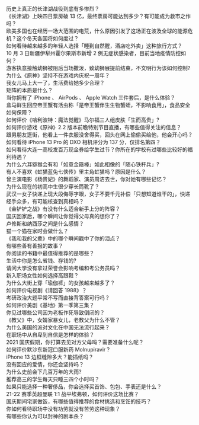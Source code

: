 历史上真正的长津湖战役到底有多惨烈？  
《长津湖》上映四日票房破 13 亿，最终票房可能达到多少？有可能成为救市之作吗？  
欧美多国也在经历一场大范围的电荒，什么原因引发了这场正在波及全球的能源危机？这个冬天各国将如何度过？  
如何看待越来越多的年轻人选择「睡到自然醒，酒店吃外卖」这种旅行方式？  
10 月 3 日新疆伊犁州霍尔果斯市新增 2 例无症状感染者，目前当地疫情防控如何？  
游客执意接触幼狮被阻后当场撒泼，致幼狮展提前结束，不文明行为该如何控制?  
为什么《原神》坚持不在游戏内庆祝一周年？  
我女儿马上大一了，生活费给她多少合理？  
矩阵的本质是什么？  
当你拥有了 iPhone 、 AirPods 、 Apple Watch 三件套后，是什么体验？  
盒马鲜生回应帝王蟹有活虫称「是帝王蟹伴生生物蟹蛭，不影响食用」，食品安全如何保障？  
如何评价《哈利波特：魔法觉醒》马尔福三人组皮肤「生而高贵」?  
如何评价游戏《原神》2.2 版本前瞻特别节目直播，有哪些值得关注的信息？  
跟男朋友逛街，他看上一件衣服没舍得买，回头在网上偷偷买给他，他会开心吗？  
如何看待 iPhone 13  Pro 的 DXO 相机评分为 137 分，仅排名第四？  
如何看待大连一高校发百万现金券给学生过节？你所在的学校有过哪些比较好的福利待遇？  
为什么六耳猕猴会有和「如意金箍棒」如此相像的「随心铁杆兵」?  
有人不喜欢《虹猫蓝兔七侠传》里主角虹猫吗？原因是什么？  
曾主演电影《杨贵妃》的舞蹈家、演员周洁去世，你对她有哪些记忆？  
为什么现在的初高中生很少穿长筒靴了？  
武汉一女子快递上现大段侮辱字眼，女子不要千元补偿「只想知道谁干的」，快递经手众多，有可能核查到真相吗？  
《金铲铲之战》有没有什么适合新手上分的阵容？  
国庆回家后，哪个瞬间让你觉得父母真的想你了？  
卢修斯和纳西莎之间是什么感情？  
猫一个猫在家时会做什么？  
《我和我的父辈》中的哪个瞬间戳中了你的泪点？  
有哪些善有善报的故事？  
你阅读的书籍中最值得推荐的是哪些？  
生活中你是怎么省钱、存钱的?  
请问大学没有拿过荣誉会影响考编和考公务员吗？  
新入职场女性如何选择高跟鞋？  
为什么大街上穿「瑜伽裤」的女孩越来越多了？  
如何评价电视剧《请回答 1988》？  
考研政治大题平常不写而直接背答案可行吗？  
如何评价美剧《基地》第一季第三集？  
你见过哪些公司因为老板作死导致倒闭的？  
《教父》中，女婿家暴女儿，老教父为什么不管？  
为什么美国的派对文化在中国无法流行起来？  
在职场中从自卑到自信是怎样的体验？  
2021 国庆假期，你打算去见对方父母吗？需要准备什么呢？  
如何评价默沙东新冠口服新药 Molnupiravir？  
iPhone 13 边框缝隙多大？能插纸吗？  
没有回应的爱情，你还会坚持吗？  
为什么史前会下几百万年的大雨?  
推荐高三的学生每天只睡三四个小时吗？  
如果只能选择一种奢侈品，你会选择买首饰、包包、手表还是什么？  
21-22 赛季英超曼联 1:1 战平埃弗顿，如何评价这场比赛？  
国庆期间宅家做饭，有哪些值得推荐的食材挑选和烹饪的技巧？  
你如何看待职场中没有功劳就没有苦劳这种现象？  
有哪些你认为可以封神的剧本杀？  
